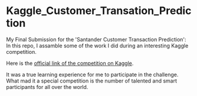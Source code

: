 # Kaggle_Customer_Transation_Prediction
My Final Submission for the 'Santander Customer Transaction Prediction':  In this repo, I assamble some of the work I did during an interesting Kaggle competition.

Here is the [official link of the competition on Kaggle](https://www.kaggle.com/c/santander-customer-transaction-prediction).

It was a true learning experience for me to participate in the challenge. What mad it a special competition is the number of talented and smart participants for all over the world.
